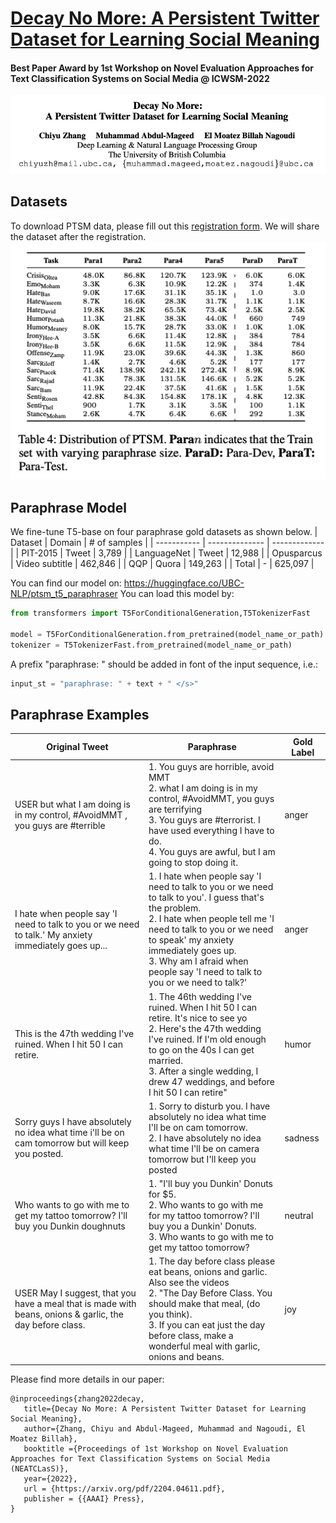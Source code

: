
# [Decay No More: A Persistent Twitter Dataset for Learning Social Meaning](https://arxiv.org/pdf/2204.04611.pdf)
#### Best Paper Award by 1st Workshop on Novel Evaluation Approaches for Text Classification Systems on Social Media @ ICWSM-2022
![](https://github.com/chiyuzhang94/PTSM/blob/main/pic/title.png)
## Datasets
To download PTSM data, please fill out this [registration form](https://forms.gle/ug7Ti1W9DCrJHYn26). We will share the dataset after the registration. 
![](https://github.com/chiyuzhang94/PTSM/blob/main/pic/dataset.png)
## Paraphrase Model
We fine-tune T5-base on four paraphrase gold datasets as shown below.
| Dataset     | Domain         | \# of samples |
| ----------- | -------------- | ------------- |
| PIT-2015    | Tweet          | 3,789          |
| LanguageNet | Tweet          | 12,988         |
| Opusparcus  | Video subtitle | 462,846        |
| QQP         | Quora          | 149,263        |
| Total       | \-             | 625,097        |

You can find our model on: https://huggingface.co/UBC-NLP/ptsm_t5_paraphraser 
You can load this model by:
```python
from transformers import T5ForConditionalGeneration,T5TokenizerFast

model = T5ForConditionalGeneration.from_pretrained(model_name_or_path)
tokenizer = T5TokenizerFast.from_pretrained(model_name_or_path)
```

A prefix "paraphrase: " should be added in font of the input sequence, i.e.:
```python
input_st = "paraphrase: " + text + " </s>"
```

## Paraphrase Examples
| **Original Tweet** | **Paraphrase** | **Gold Label** |
| ----  | ------ | ------- | 
|USER but what I am doing is in my control, #AvoidMMT , you guys are #terrible | 1. You guys are horrible, avoid MMT <br /> 2. what I am doing is in my control, #AvoidMMT, you guys are terrifying <br /> 3. You guys are #terrorist. I have used everything I have to do. <br /> 4. You guys are awful, but I am going to stop doing it.| anger | 
|I hate when people say 'I need to talk to you or we need to talk.' My anxiety immediately goes up... | 1. I hate when people say 'I need to talk to you or we need to talk to you'. I guess that's the problem. <br /> 2. I hate when people tell me 'I need to talk to you or we need to speak' my anxiety immediately goes up. <br /> 3. Why am I afraid when people say 'I need to talk to you or we need to talk?' | anger | 
|This is the 47th wedding I've ruined. When I hit 50 I can retire. | 1. The 46th wedding I've ruined. When I hit 50 I can retire. It's nice to see yo <br /> 2. Here's the 47th wedding I've ruined. If I'm old enough to go on the 40s I can get married. <br /> 3. After a single wedding, I drew 47 weddings, and before I hit 50 I can retire" | humor | 
|Sorry guys I have absolutely no idea what time i'll be on cam tomorrow but will keep you posted. | 1. Sorry to disturb you. I have absolutely no idea what time I'll be on cam tomorrow. <br /> 2. I have absolutely no idea what time I'll be on camera tomorrow but I'll keep you posted | sadness | 
| Who wants to go with me to get my tattoo tomorrow? I'll buy you Dunkin doughnuts | 1. "I'll buy you Dunkin' Donuts for $5. <br /> 2. Who wants to go with me for my tattoo tomorrow? I'll buy you a Dunkin' Donuts. <br /> 3. Who wants to go with me to get my tattoo tomorrow? | neutral | 
| USER May I suggest, that you have a meal that is made with beans, onions &amp; garlic, the day before class. | 1. The day before class please eat beans, onions and garlic. Also see the videos <br /> 2. "The Day Before Class. You should make that meal, (do you think). <br /> 3. If you can eat just the day before class, make a wonderful meal with garlic, onions and beans. | joy | 

Please find more details in our paper:
```
@inproceedings{zhang2022decay,
   title={Decay No More: A Persistent Twitter Dataset for Learning Social Meaning},
   author={Zhang, Chiyu and Abdul-Mageed, Muhammad and Nagoudi, El Moatez Billah},
   booktitle ={Proceedings of 1st Workshop on Novel Evaluation Approaches for Text Classification Systems on Social Media (NEATCLasS)}, 
   year={2022},
   url = {https://arxiv.org/pdf/2204.04611.pdf},
   publisher = {{AAAI} Press}, 
}
```
